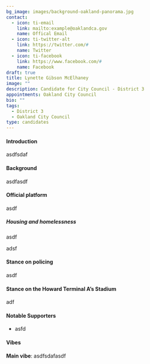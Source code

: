```yaml
---
bg_image: images/background-oakland-panorama.jpg
contact:
  - icon: ti-email
    link: mailto:example@oaklandca.gov
    name: Offical Email
  - icon: ti-twitter-alt
    link: https://twitter.com/#
    name: Twitter
  - icon: ti-facebook
    link: https://www.facebook.com/#
    name: Facebook
draft: true
title: Lynette Gibson McElhaney
image: ""
description: Candidate for City Council - District 3
appointments: Oakland City Council
bio: ""
tags:
  - District 3
  - Oakland City Council
type: candidates
---
```

#### Introduction

asdfsdaf

#### Background

asdfasdf

#### Official platform

asdf

##### Housing and homelessness

asdf

adsf

#### Stance on policing

asdf

#### Stance on the Howard Terminal A’s Stadium

adf

#### Notable Supporters

* asfd

#### Vibes

**Main vibe**: asdfsdafasdf